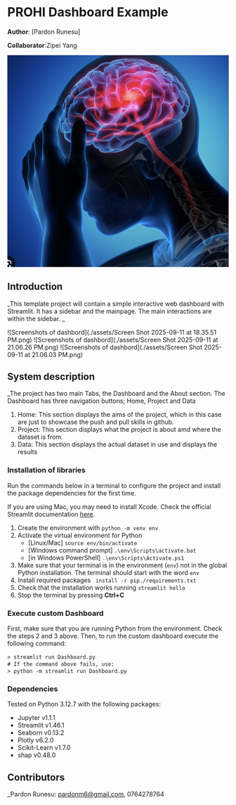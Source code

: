 # PROHI Dashboard Example

**Author**: [Pardon Runesu]
<!-- As main author, do not write anything in the line below.
The collaborator will edit the line below in GitHub -->
**Collaborator**:Zipei Yang

![Dashboard logo](./assets/Screenshot1.png)

## Introduction

_This template project will contain a simple interactive web dashboard with Streamlit. It has a sidebar and the mainpage. The main interactions are within the sidebar. 
_

![Screenshots of dashbord](./assets/Screen Shot 2025-09-11 at 18.35.51 PM.png)
![Screenshots of dashbord](./assets/Screen Shot 2025-09-11 at 21.06.26 PM.png)
![Screenshots of dashbord](./assets/Screen Shot 2025-09-11 at 21.06.03 PM.png)

## System description
_The project has two main Tabs, the Dashboard and the About section.
The Dashboard has three navigation buttons; Home, Project and Data
1. Home: This section displays the aims of the project, which in this case are just to showcase the push and pull skills in github.
2. Project: This section displays what the project is about amd where the dataset is from.
3. Data: This section displays the actual dataset in use and displays the results

### Installation of libraries

Run the commands below in a terminal to configure the project and install the package dependencies for the first time.

If you are using Mac, you may need to install Xcode. Check the official Streamlit documentation [here](https://docs.streamlit.io/get-started/installation/command-line#prerequisites).

1. Create the environment with `python -m venv env`
2. Activate the virtual environment for Python
   - [Linux/Mac] `source env/bin/activate` 
   - [Windows command prompt] `.\env\Scripts\activate.bat` 
   - [in Windows PowerShell] `.\env\Scripts\Activate.ps1`
3. Make sure that your terminal is in the environment (`env`) not in the global Python installation. The terminal should start with the word `env`
4. Install required packages ` install -r pip./requirements.txt`
5. Check that the installation works running `streamlit hello`
6. Stop the terminal by pressing **Ctrl+C**

### Execute custom Dashboard

First, make sure that you are running Python from the environment. Check the steps 2 and 3 above. Then, to run the custom dashboard execute the following command:

```
> streamlit run Dashboard.py
# If the command above fails, use:
> python -m streamlit run Dashboard.py
```

### Dependencies

Tested on Python 3.12.7 with the following packages:
  - Jupyter v1.1.1
  - Streamlit v1.46.1
  - Seaborn v0.13.2
  - Plotly v6.2.0
  - Scikit-Learn v1.7.0
  - shap v0.48.0

## Contributors

_Pardon Runesu: pardonm6@gmail.com, 0764278764
